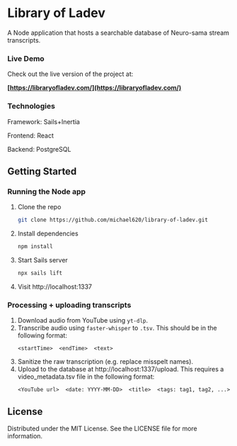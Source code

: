 # Library of Ladev

A Node application that hosts a searchable database of Neuro-sama stream transcripts.

### Live Demo
Check out the live version of the project at:

**[https://libraryofladev.com/](https://libraryofladev.com/)**
### Technologies
Framework: Sails+Inertia

Frontend: React

Backend: PostgreSQL

## Getting Started

### Running the Node app

1. Clone the repo
   ```sh
   git clone https://github.com/michael620/library-of-ladev.git
   ```
2. Install dependencies
   ```sh
   npm install
   ```
3. Start Sails server
   ```sh
   npx sails lift
   ```
4. Visit http://localhost:1337

### Processing + uploading transcripts

1. Download audio from YouTube using `yt-dlp`.
2. Transcribe audio using `faster-whisper` to `.tsv`.
   This should be in the following format:
   ```
   <startTime>  <endTime>  <text>
   ```
4. Sanitize the raw transcription (e.g. replace misspelt names).
5. Upload to the database at http://localhost:1337/upload. This requires a video_metadata.tsv file in the following format:
   ```
   <YouTube url>  <date: YYYY-MM-DD>  <title>  <tags: tag1, tag2, ...>
   ```

## License
Distributed under the MIT License. See the LICENSE file for more information.
